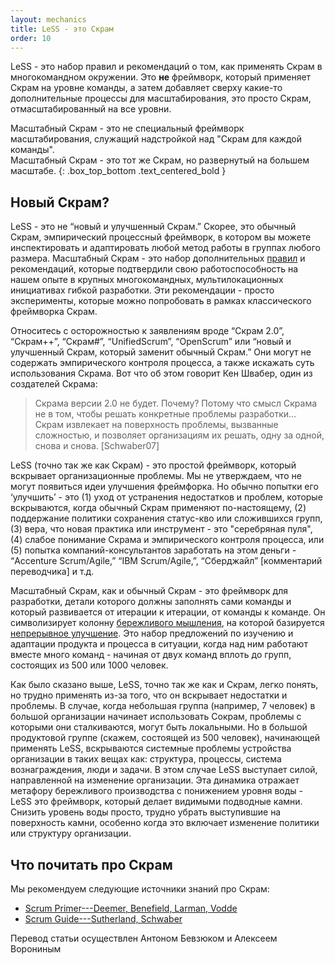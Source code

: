 ```yaml
---
layout: mechanics
title: LeSS - это Скрам
order: 10
---
```


LeSS - это набор правил и рекомендаций о том, как применять Скрам в многокомандном окружении. Это **не** фреймворк, который применяет Скрам на уровне команды, а затем добавляет сверху какие-то дополнительные процессы для масштабирования, это просто Скрам, отмасштабированный на все уровни.

Масштабный Скрам - это не специальный фреймворк масштабирования, служащий надстройкой над "Скрам для каждой команды".
<br/>
Масштабный Скрам - это тот же Скрам, но развернутый на большем масштабе.
{: .box_top_bottom .text_centered_bold }

## Новый Скрам?

LeSS - это не “новый и улучшенный Скрам.” Скорее, это обычный Скрам, эмпирический процессный фреймворк, в котором вы можете инспектировать и адаптировать любой метод работы в группах любого размера. Масштабный Скрам - это набор дополнительных [правил](../rules/index.html) и рекомендаций, которые подтвердили свою работоспособность на нашем опыте в крупных многокомандных, мультилокационных инициативах гибкой разработки. Эти рекомендации - просто эксперименты, которые можно попробовать в рамках классического фреймворка Скрам.

Относитесь с осторожностью к заявлениям вроде “Скрам 2.0”, “Скрам++”, “Скрам#”, “UnifiedScrum”, “OpenScrum” или “новый и улучшенный Скрам, который заменит обычный Скрам.” Они могут не содержать эмпирического контроля процесса, а также искажать суть использования Скрама. Вот что об этом говорит Кен Швабер, один из создателей Скрама:

> Скрама версии 2.0 не будет. Почему? Потому что смысл Скрама не в том, чтобы решать конкретные проблемы разработки… Скрам извлекает на поверхность проблемы, вызванные сложностью, и позволяет организациям их решать, одну за одной, снова и снова. [Schwaber07]

LeSS (точно так же как Скрам) - это простой фреймворк, который вскрывает организационные проблемы. Мы не утверждаем, что не могут появиться идеи улучшения фреймфорка. Но обычно попытки его ‘улучшить’ - это (1) уход от устранения недостатков и проблем, которые вскрываются, когда обычный Скрам применяют по-настоящему, (2) поддержание политики сохранения статус-кво или сложившихся групп, (3) вера, что новая практика или инструмент - это "серебряная пуля", (4) слабое понимание Скрама и эмпирического контроля процесса, или (5) попытка компаний-консультантов заработать на этом деньги - “Accenture Scrum/Agile,” “IBM Scrum/Agile,”, “Сберджайл” [комментарий переводчика] и т.д.

Масштабный Скрам, как и обычный Скрам - это фреймворк для разработки, детали которого должны заполнять сами команды и который развивается от итерации к итерации, от команды к команде. Он символизирует колонну [бережливого мышления](lean-thinking.html), на которой базируется [непрерывное улучшение](continuous-improvement-towards-perfection.html). Это набор предложений по изучению и адаптации продукта и процесса в ситуации, когда над ним работают вместе много команд - начиная от двух команд вплоть до групп, состоящих из 500 или 1000 человек.

Как было сказано выше, LeSS, точно так же как и Скрам, легко понять, но трудно применять из-за того, что он вскрывает недостатки и проблемы. В случае, когда небольшая группа (например, 7 человек) в большой организации начинает использовать Сoкрам, проблемы с которыми они сталкиваются, могут быть локальными. Но в большой продуктовой группе (скажем, состоящей из 500 человек), начинающей применять LeSS, вскрываются системные проблемы устройства организации в таких вещах как: структура, процессы, система вознаграждения, люди и задачи. В этом случае LeSS выступает силой, направленной на изменение организации. Эта динамика отражает метафору бережливого производства с понижением уровня воды - LeSS это фреймворк, который делает видимыми подводные камни. Снизить уровень воды просто, трудно убрать выступившие на поверхность камни, особенно когда это включает изменение политики или структуру организации.


## Что почитать про Скрам

Мы рекомендуем следующие источники знаний про Скрам:

* [Scrum Primer---Deemer, Benefield, Larman, Vodde](http://www.scrumprimer.org)
* [Scrum Guide---Sutherland, Schwaber](http://www.scrumguides.org)

Перевод статьи осуществлен Антоном Бевзюком и Алексеем Ворониным 
